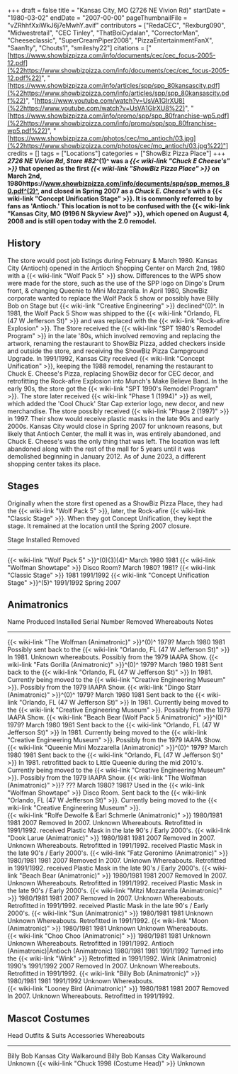 +++
draft = false
title = "Kansas City, MO (2726 NE Vivion Rd)"
startDate = "1980-03-02"
endDate = "2007-00-00"
pageThumbnailFile = "vZRhhfXxiWkJ6j7eMwhY.avif"
contributors = ["RedaCEC", "Rexburg090", "Midwestretail", "CEC Tinley", "ThatBoiCydalan", "CorrectorMan", "Cheeseclassic", "SuperCreamPiper2008", "PizzaEntertainmentFanX", "Saan1ty", "Chouts1", "smileshy22"]
citations = ["[https://www.showbizpizza.com/info/documents/cec/cec_focus-2005-12.pdf](%22https://www.showbizpizza.com/info/documents/cec/cec_focus-2005-12.pdf%22)", "[https://www.showbizpizza.com/info/articles/spp/spp_80kansascity.pdf](%22https://www.showbizpizza.com/info/articles/spp/spp_80kansascity.pdf%22)", "[https://www.youtube.com/watch?v=UsVA1GIrXU8](%22https://www.youtube.com/watch?v=UsVA1GIrXU8%22)", "[https://www.showbizpizza.com/info/promo/spp/spp_80franchise-wp5.pdf](%22https://www.showbizpizza.com/info/promo/spp/spp_80franchise-wp5.pdf%22)", "[https://www.showbizpizza.com/photos/cec/mo_antioch/03.jpg](%22https://www.showbizpizza.com/photos/cec/mo_antioch/03.jpg%22)"]
credits = []
tags = ["Locations"]
categories = ["ShowBiz Pizza Place"]
+++
***2726 NE Vivion Rd*, ***Store #82*^(1)^ was a *{{< wiki-link "Chuck E Cheese's" >}}* that opened as the first *{{< wiki-link "ShowBiz Pizza Place" >}}* on March 2nd, 1980https://www.showbizpizza.com/info/documents/spp/spp_memos_80.pdf^(2)^, and closed in Spring 2007 as a *Chuck E. Cheese's* with a {{< wiki-link "Concept Unification Stage" >}}. It is commonly referred to by fans as 'Antioch.'
This location is not to be confused with the {{< wiki-link "Kansas City, MO (9196 N Skyview Ave)" >}}, which opened on August 4, 2008 and is still open today with the 2.0 remodel.****

## History

The store would post job listings during February & March 1980.
Kansas City (Antioch) opened in the Antioch Shopping Center on March 2nd, 1980 with a {{< wiki-link "Wolf Pack 5" >}} show. Differences to the WP5 show were made for the store, such as the use of the SPP logo on Dingo's Drum front, & changing Queenie to Mini Mozzarella.
In April 1980, ShowBiz corporate wanted to replace the Wolf Pack 5 show or possibly have Billy Bob on Stage but {{< wiki-link "Creative Engineering" >}} declined^(0)^.
In 1981, the Wolf Pack 5 Show was shipped to the {{< wiki-link "Orlando, FL (47 W Jefferson St)" >}} and was replaced with the {{< wiki-link "Rock-afire Explosion" >}}. The Store received the {{< wiki-link "SPT 1980's Remodel Program" >}} in the late '80s, which involved removing and replacing the artwork, renaming the restaurant to ShowBiz Pizza, added checkers inside and outside the store, and receiving the ShowBiz Pizza Campground Upgrade. In 1991/1992, Kansas City received {{< wiki-link "Concept Unification" >}}, keeping the 1988 remodel, renaming the restaurant to Chuck E. Cheese's Pizza, replacing ShowBiz decor for CEC decor, and retrofitting the Rock-afire Explosion into Munch's Make Believe Band. In the early 90s, the store got the {{< wiki-link "SPT 1990's Remodel Program" >}}. The store later received {{< wiki-link "Phase 1 (1994)" >}} as well, which added the 'Cool Chuck' Star Cap exterior logo, new decor, and new merchandise. The store possibly received {{< wiki-link "Phase 2 (1997)" >}} in 1997. Their show would receive plastic masks in the late 90s and early 2000s. Kansas City would close in Spring 2007 for unknown reasons, but likely that Antioch Center, the mall it was in, was entirely abandoned, and Chuck E. Cheese's was the only thing that was left. The location was left abandoned along with the rest of the mall for 5 years until it was demolished beginning in January 2012. As of June 2023, a different shopping center takes its place.

## Stages

Originally when the store first opened as a ShowBiz Pizza Place, they had the {{< wiki-link "Wolf Pack 5" >}}, later, the Rock-afire {{< wiki-link "Classic Stage" >}}. When they got Concept Unification, they kept the stage. It remained at the location until the Spring 2007 closure.

  Stage                                                    Installed     Removed
  -------------------------------------------------------- ------------- -------------
  {{< wiki-link "Wolf Pack 5" >}}^(0)(3)(4)^           March 1980    1981
  {{< wiki-link "Wolfman Showtape" >}} Disco Room?     March 1980?   1981?
  {{< wiki-link "Classic Stage" >}}                    1981          1991/1992
  {{< wiki-link "Concept Unification Stage" >}}^(5)^   1991/1992     Spring 2007

## Animatronics

  Name                                                                  Produced    Installed     Serial Number   Removed     Whereabouts                                                                                                                                                                                                                      Notes
  --------------------------------------------------------------------- ----------- ------------- --------------- ----------- -------------------------------------------------------------------------------------------------------------------------------------------------------------------------------------------------------------------------------- ------------------------------------------------------------------------------------
  {{< wiki-link "The Wolfman (Animatronic)" >}}^(0)^                1979?       March 1980                    1981        Possibly sent back to the {{< wiki-link "Orlando, FL (47 W Jefferson St)" >}} In 1981. Unknown whereabouts.                                                                                                                  Possibly from the 1979 IAAPA Show.
  {{< wiki-link "Fats Gorilla (Animatronic)" >}}^(0)^               1979?       March 1980                    1981        Sent back to the {{< wiki-link "Orlando, FL (47 W Jefferson St)" >}} In 1981. Currently being moved to the {{< wiki-link "Creative Engineering Museum" >}}.                                                              Possibly from the 1979 IAAPA Show.
  {{< wiki-link "Dingo Starr (Animatronic)" >}}^(0)^                1979?       March 1980                    1981        Sent back to the {{< wiki-link "Orlando, FL (47 W Jefferson St)" >}} In 1981. Currently being moved to the {{< wiki-link "Creative Engineering Museum" >}}.                                                              Possibly from the 1979 IAAPA Show.
  {{< wiki-link "Beach Bear (Wolf Pack 5 Animatronic)" >}}^(0)^     1979?       March 1980                    1981        Sent back to the {{< wiki-link "Orlando, FL (47 W Jefferson St)" >}} In 1981. Currently being moved to the {{< wiki-link "Creative Engineering Museum" >}}.                                                              Possibly from the 1979 IAAPA Show.
  {{< wiki-link "Queenie Mini Mozzarella (Animatronic)" >}}^(0)^    1979?       March 1980                    1981        Sent back to the {{< wiki-link "Orlando, FL (47 W Jefferson St)" >}} In 1981. retrofitted back to Little Queenie during the mid 2010's. Currently being moved to the {{< wiki-link "Creative Engineering Museum" >}}.   Possibly from the 1979 IAAPA Show.
  {{< wiki-link "The Wolfman (Animatronic)" >}}?                    ???         March 1980?                   1981?       Used in the {{< wiki-link "Wolfman Showtape" >}} Disco Room. Sent back to the {{< wiki-link "Orlando, FL (47 W Jefferson St)" >}}. Currently being moved to the {{< wiki-link "Creative Engineering Museum" >}}.     
  {{< wiki-link "Rolfe Dewolfe & Earl Schmerle (Animatronic)" >}}   1980/1981   1981                          2007        Removed In 2007. Unknown Whereabouts.                                                                                                                                                                                            Retrofitted in 1991/1992. received Plastic Mask in the late 90's / Early 2000's.
  {{< wiki-link "Dook Larue (Animatronic)" >}}                      1980/1981   1981                          2007        Removed In 2007. Unknown Whereabouts.                                                                                                                                                                                            Retrofitted in 1991/1992. received Plastic Mask in the late 90's / Early 2000's.
  {{< wiki-link "Fatz Geronimo (Animatronic)" >}}                   1980/1981   1981                          2007        Removed In 2007. Unknown Whereabouts.                                                                                                                                                                                            Retrofitted in 1991/1992. received Plastic Mask in the late 90's / Early 2000's.
  {{< wiki-link "Beach Bear (Animatronic)" >}}                      1980/1981   1981                          2007        Removed In 2007. Unknown Whereabouts.                                                                                                                                                                                            Retrofitted in 1991/1992. received Plastic Mask in the late 90's / Early 2000's.
  {{< wiki-link "Mitzi Mozzarella (Animatronic)" >}}                1980/1981   1981                          2007        Removed In 2007. Unknown Whereabouts.                                                                                                                                                                                            Retrofitted in 1991/1992. received Plastic Mask in the late 90's / Early 2000's.
  {{< wiki-link "Sun (Animatronic)" >}}                             1980/1981   1981                          Unknown     Unknown Whereabouts.                                                                                                                                                                                                             Retrofitted in 1991/1992.
  {{< wiki-link "Moon (Animatronic)" >}}                            1980/1981   1981                          Unknown     Unknown Whereabouts.                                                                                                                                                                                                             
  {{< wiki-link "Choo Choo (Animatronic)" >}}                       1980/1981   1981                          Unknown     Unknown Whereabouts.                                                                                                                                                                                                             Retrofitted in 1991/1992.
  Antioch (Animatronic)|Antioch (Animatronic)                          1980/1981   1981                          1991/1992   Turned into the {{< wiki-link "Wink" >}}                                                                                                                                                                                     Retrofitted in 1991/1992.
  Wink (Animatronic)                                                    1990's     1991/1992                     2007        Removed In 2007. Unknown Whereabouts.                                                                                                                                                                                            Retrofitted in 1991/1992.
  {{< wiki-link "Billy Bob (Animatronic)" >}}                       1980/1981   1981                          1991/1992   Unknown Whereabouts.                                                                                                                                                                                                             
  {{< wiki-link "Looney Bird (Animatronic)" >}}                     1980/1981   1981                          2007        Removed In 2007. Unknown Whereabouts.                                                                                                                                                                                            Retrofitted in 1991/1992.

## Mascot Costumes

  Head                                                Outfits & Suits                    Accessories   Whereabouts
  --------------------------------------------------- ---------------------------------- ------------- -------------
  Billy Bob Kansas City Walkaround                    Billy Bob Kansas City Walkaround                 Unknown
  {{< wiki-link "Chuck 1998 (Costume Head)" >}}                                                    Unknown
